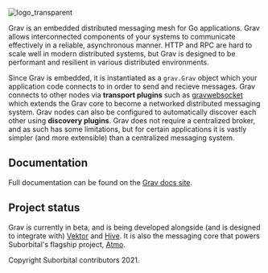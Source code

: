 ![logo_transparent](https://user-images.githubusercontent.com/5942370/88551418-d623ea00-cff0-11ea-87d8-e9b94174aaa2.png)

Grav is an embedded distributed messaging mesh for Go applications. Grav allows interconnected components of your systems to communicate effectively in a reliable, asynchronous manner. HTTP and RPC are hard to scale well in modern distributed systems, but Grav is designed to be performant and resilient in various distributed environments.

Since Grav is embedded, it is instantiated as a `grav.Grav` object which your application code connects to in order to send and recieve messages. Grav connects to other nodes via **transport plugins** such as [gravwebsocket](./transport/gravwebsocket/README.md) which extends the Grav core to become a networked distributed messaging system. Grav nodes can also be configured to automatically discover each other using **discovery plugins**. Grav does not require a centralized broker, and as such has some limitations, but for certain applications it is vastly simpler (and more extensible) than a centralized messaging system.

## Documentation
Full documentation can be found on the [Grav docs site](https://grav.suborbital.dev).

## Project status

Grav is currently in beta, and is being developed alongside (and is designed to integrate with) [Vektor](https://github.com/suborbital/vektor) and [Hive](https://github.com/suborbital/hive). It is also the messaging core that powers Suborbital's flagship project, [Atmo](https://github.com/suborbital/atmo).

Copyright Suborbital contributors 2021.
